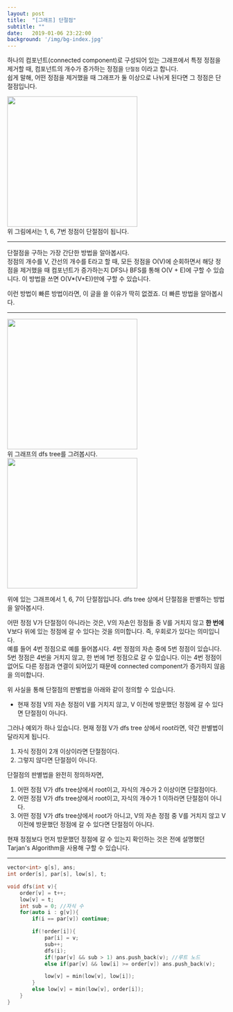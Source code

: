 ```yaml
---
layout: post
title:  "[그래프] 단절점"
subtitle: ""
date:   2019-01-06 23:22:00
background: '/img/bg-index.jpg'
---
```


하나의 컴포넌트(connected component)로 구성되어 있는 그래프에서 특정 정점을 제거할 때, 컴포넌트의 개수가 증가하는 정점을 `단절점` 이라고 합니다.<br>
쉽게 말해, 어떤 정점을 제거했을 때 그래프가 둘 이상으로 나뉘게 된다면 그 정점은 단절점입니다.

<img src = "https://i.imgur.com/PIQ389M.png" width = "300px"><br>
위 그림에서는 1, 6, 7번 정점이 단절점이 됩니다.

<hr>

단절점을 구하는 가장 간단한 방법을 알아봅시다.<br>
정점의 개수를 V, 간선의 개수를 E라고 할 때, 모든 정점을 O(V)에 순회하면서 해당 정점을 제거했을 때 컴포넌트가 증가하는지 DFS나 BFS를 통해 O(V + E)에 구할 수 있습니다. 이 방법을 쓰면 O(V*(V+E))만에 구할 수 있습니다.

이런 방법이 빠른 방법이라면, 이 글을 쓸 이유가 딱히 없겠죠. 더 빠른 방법을 알아봅시다.

<hr>

<img src = "https://i.imgur.com/PIQ389M.png" width = "300px"><br>
위 그래프의 dfs tree를 그려봅시다.<br>
<img src = "https://i.imgur.com/a0qRXVb.png" width = "300px"><br>

위에 있는 그래프에서 1, 6, 7이 단절점입니다. dfs tree 상에서 단절점을 판별하는 방법을 알아봅시다.

어떤 정점 V가 단절점이 아니라는 것은, V의 자손인 정점들 중 V를 거치지 않고 <b>한 번에</b> V보다 위에 있는 정점에 갈 수 있다는 것을 의미합니다. 즉, 우회로가 있다는 의미입니다.<br>
예를 들어 4번 정점으로 예를 들어봅시다. 4번 정점의 자손 중에 5번 정점이 있습니다. 5번 정점은 4번을 거치지 않고, 한 번에 1번 정점으로 갈 수 있습니다. 이는 4번 정점이 없어도 다른 정점과 연결이 되어있기 때문에 connected component가 증가하지 않음을 의미합니다.

위 사실을 통해 단절점의 판별법을 아래와 같이 정의할 수 있습니다.
* 현재 정점 V의 자손 정점이 V를 거치지 않고, V 이전에 방문했던 정점에 갈 수 있다면 단절점이 아니다.

그러나 예외가 하나 있습니다. 현재 정점 V가 dfs tree 상에서 root라면, 약간 판별법이 달라지게 됩니다.<br>
1. 자식 정점이 2개 이상이라면 단절점이다.
2. 그렇지 않다면 단절점이 아니다.

단절점의 판별법을 완전히 정의하자면,
1. 어떤 정점 V가 dfs tree상에서 root이고, 자식의 개수가 2 이상이면 단절점이다.
2. 어떤 정점 V가 dfs tree상에서 root이고, 자식의 개수가 1 이하라면 단절점이 아니다.
3. 어떤 정점 V가 dfs tree상에서 root가 아니고, V의 자손 정점 중 V를 거치지 않고 V 이전에 방문했던 정점에 갈 수 있다면 단절점이 아니다.

현재 정점보다 먼저 방문했던 정점에 갈 수 있는지 확인하는 것은 전에 설명했던 Tarjan's Algorithm을 사용해 구할 수 있습니다.

<hr>

```cpp
vector<int> g[s], ans;
int order[s], par[s], low[s], t;

void dfs(int v){
	order[v] = t++;
	low[v] = t;
	int sub = 0; //자식 수
	for(auto i : g[v]){
		if(i == par[v]) continue;

		if(!order[i]){
			par[i] = v;
			sub++;
			dfs(i);
			if(!par[v] && sub > 1) ans.push_back(v); //루트 노드
			else if(par[v] && low[i] >= order[v]) ans.push_back(v);

			low[v] = min(low[v], low[i]);
		}
		else low[v] = min(low[v], order[i]);
	}
}
```
